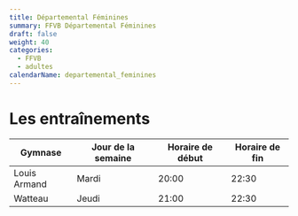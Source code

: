 ```yaml
---
title: Départemental Féminines
summary: FFVB Départemental Féminines
draft: false
weight: 40
categories:
  - FFVB
  - adultes
calendarName: departemental_feminines
---
```


# Les entraînements

| Gymnase      | Jour de la semaine | Horaire de début | Horaire de fin |
| ------------ | ------------------ | ---------------- | -------------- |
| Louis Armand | Mardi              | 20:00            | 22:30          |
| Watteau      | Jeudi              | 21:00            | 22:30          |
